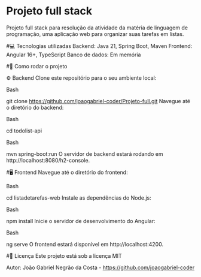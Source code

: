 
# Projeto full stack
Projeto full stack para resolução da atividade da matéria de linguagem de programação, uma aplicação web para organizar suas tarefas em listas.

#💻 Tecnologias utilizadas
Backend: Java 21, Spring Boot, Maven
Frontend: Angular 16+, TypeScript
Banco de dados: Em memória

#🚀 Como rodar o projeto

⚙️ Backend
Clone este repositório para o seu ambiente local:

Bash

git clone https://github.com/joaogabriel-coder/Projeto-full.git
Navegue até o diretório do backend:

Bash

cd todolist-api

Bash

mvn spring-boot:run
O servidor de backend estará rodando em http://localhost:8080/h2-console.

#🖥️ Frontend
Navegue até o diretório do frontend:

Bash

cd listadetarefas-web
Instale as dependências do Node.js:

Bash

npm install
Inicie o servidor de desenvolvimento do Angular:

Bash

ng serve
O frontend estará disponível em http://localhost:4200.

#📄 Licença
Este projeto está sob a licença  MIT 

Autor: João Gabriel Negrão da Costa - https://github.com/joaogabriel-coder
